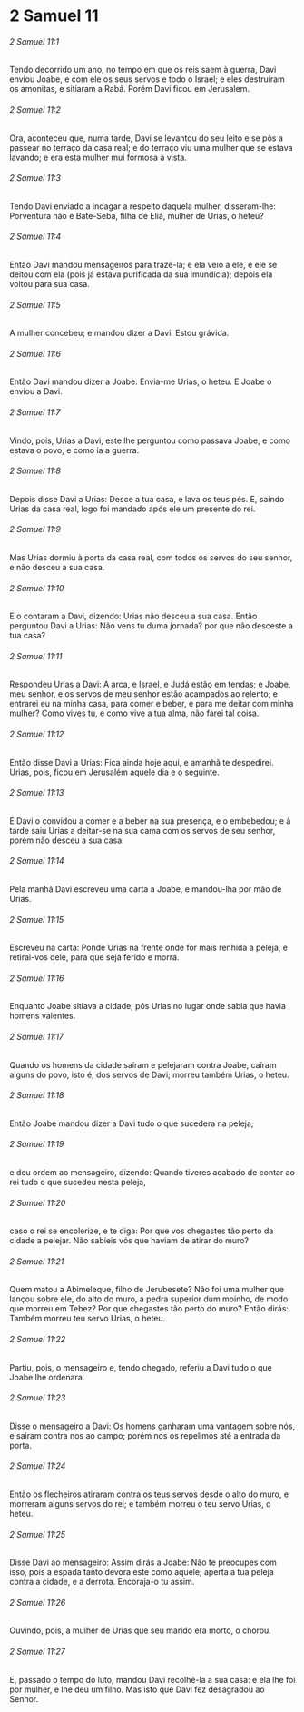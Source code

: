 # 2 Samuel 11

###### 2 Samuel 11:1

Tendo decorrido um ano, no tempo em que os reis saem à guerra, Davi enviou Joabe, e com ele os seus servos e todo o Israel; e eles destruíram os amonitas, e sitiaram a Rabá. Porém Davi ficou em Jerusalem.

###### 2 Samuel 11:2

Ora, aconteceu que, numa tarde, Davi se levantou do seu leito e se pôs a passear no terraço da casa real; e do terraço viu uma mulher que se estava lavando; e era esta mulher mui formosa à vista.

###### 2 Samuel 11:3

Tendo Davi enviado a indagar a respeito daquela mulher, disseram-lhe: Porventura não é Bate-Seba, filha de Eliã, mulher de Urias, o heteu?

###### 2 Samuel 11:4

Então Davi mandou mensageiros para trazê-la; e ela veio a ele, e ele se deitou com ela (pois já estava purificada da sua imundícia); depois ela voltou para sua casa.

###### 2 Samuel 11:5

A mulher concebeu; e mandou dizer a Davi: Estou grávida.

###### 2 Samuel 11:6

Então Davi mandou dizer a Joabe: Envia-me Urias, o heteu. E Joabe o enviou a Davi.

###### 2 Samuel 11:7

Vindo, pois, Urias a Davi, este lhe perguntou como passava Joabe, e como estava o povo, e como ia a guerra.

###### 2 Samuel 11:8

Depois disse Davi a Urias: Desce a tua casa, e lava os teus pés. E, saindo Urias da casa real, logo foi mandado após ele um presente do rei.

###### 2 Samuel 11:9

Mas Urias dormiu à porta da casa real, com todos os servos do seu senhor, e não desceu a sua casa.

###### 2 Samuel 11:10

E o contaram a Davi, dizendo: Urias não desceu a sua casa. Então perguntou Davi a Urias: Não vens tu duma jornada? por que não desceste a tua casa?

###### 2 Samuel 11:11

Respondeu Urias a Davi: A arca, e Israel, e Judá estão em tendas; e Joabe, meu senhor, e os servos de meu senhor estão acampados ao relento; e entrarei eu na minha casa, para comer e beber, e para me deitar com minha mulher? Como vives tu, e como vive a tua alma, não farei tal coisa.

###### 2 Samuel 11:12

Então disse Davi a Urias: Fica ainda hoje aqui, e amanhã te despedirei. Urias, pois, ficou em Jerusalém aquele dia e o seguinte.

###### 2 Samuel 11:13

E Davi o convidou a comer e a beber na sua presença, e o embebedou; e à tarde saiu Urias a deitar-se na sua cama com os servos de seu senhor, porém não desceu a sua casa.

###### 2 Samuel 11:14

Pela manhã Davi escreveu uma carta a Joabe, e mandou-lha por mão de Urias.

###### 2 Samuel 11:15

Escreveu na carta: Ponde Urias na frente onde for mais renhida a peleja, e retirai-vos dele, para que seja ferido e morra.

###### 2 Samuel 11:16

Enquanto Joabe sitiava a cidade, pôs Urias no lugar onde sabia que havia homens valentes.

###### 2 Samuel 11:17

Quando os homens da cidade saíram e pelejaram contra Joabe, caíram alguns do povo, isto é, dos servos de Davi; morreu também Urias, o heteu.

###### 2 Samuel 11:18

Então Joabe mandou dizer a Davi tudo o que sucedera na peleja;

###### 2 Samuel 11:19

e deu ordem ao mensageiro, dizendo: Quando tiveres acabado de contar ao rei tudo o que sucedeu nesta peleja,

###### 2 Samuel 11:20

caso o rei se encolerize, e te diga: Por que vos chegastes tão perto da cidade a pelejar. Não sabíeis vós que haviam de atirar do muro?

###### 2 Samuel 11:21

Quem matou a Abimeleque, filho de Jerubesete? Não foi uma mulher que lançou sobre ele, do alto do muro, a pedra superior dum moinho, de modo que morreu em Tebez? Por que chegastes tão perto do muro? Então dirás: Também morreu teu servo Urias, o heteu.

###### 2 Samuel 11:22

Partiu, pois, o mensageiro e, tendo chegado, referiu a Davi tudo o que Joabe lhe ordenara.

###### 2 Samuel 11:23

Disse o mensageiro a Davi: Os homens ganharam uma vantagem sobre nós, e sairam contra nos ao campo; porém nos os repelimos até a entrada da porta.

###### 2 Samuel 11:24

Então os flecheiros atiraram contra os teus servos desde o alto do muro, e morreram alguns servos do rei; e também morreu o teu servo Urias, o heteu.

###### 2 Samuel 11:25

Disse Davi ao mensageiro: Assim dirás a Joabe: Não te preocupes com isso, pois a espada tanto devora este como aquele; aperta a tua peleja contra a cidade, e a derrota. Encoraja-o tu assim.

###### 2 Samuel 11:26

Ouvindo, pois, a mulher de Urias que seu marido era morto, o chorou.

###### 2 Samuel 11:27

E, passado o tempo do luto, mandou Davi recolhê-la a sua casa: e ela lhe foi por mulher, e lhe deu um filho. Mas isto que Davi fez desagradou ao Senhor.

